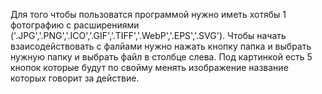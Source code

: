 Для того чтобы пользоватся программой нужно иметь хотябы 1 фотографию с расширениями ('.JPG','.PNG','.ICO','.GIF','.TIFF','.WebP','.EPS','.SVG').
Чтобы начать взаисодействовать с фалйами нужно нажать кнопку папка и выбрать нужную папку и выбрать файл в столбце слева.
Под картинкой есть 5 кнопок которые будут по свойму менять изображение название которых говорит за действие.
